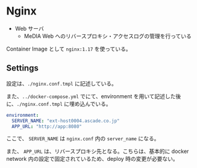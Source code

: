 # Nginx

- Web サーバ
  - MeDIA Web へのリバースプロキシ・アクセスログの管理を行っている

Container Image として `nginx:1.17` を使っている。

## Settings

設定は、`./nginx.conf.tmpl` に記述している。

また、`../docker-compose.yml` でにて、environment を用いて記述した後に、`./nginx.conf.tmpl` に埋め込んでいる。

```yaml
environment:
  SERVER_NAME: "ext-host0004.ascade.co.jp"
  APP_URL: "http://app:8080"
```

ここで、 `SERVER_NAME` は `nginx.conf` 内の `server_name` になる。

また、 `APP_URL` は、リバースプロキシ先となる。こちらは、基本的に docker network 内の設定で固定されているため、deploy 時の変更が必要ない。
